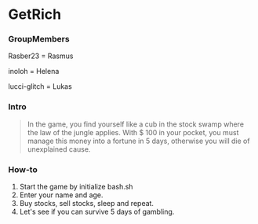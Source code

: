 # GetRich

### GroupMembers

Rasber23 = Rasmus

inoloh = Helena

lucci-glitch = Lukas

### Intro

> In the game, you find yourself like a cub in the stock swamp where the law of the jungle applies. With $ 100 in your pocket, you must manage this money into a fortune in 5 days, otherwise you will die of unexplained cause.

### How-to

1. Start the game by initialize bash.sh
2. Enter your name and age.
3. Buy stocks, sell stocks, sleep and repeat.
4. Let's see if you can survive 5 days of gambling. 

